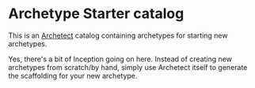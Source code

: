 # Archetype Starter catalog

This is an [Archetect](https://archetect.github.io/) catalog containing
archetypes for starting new archetypes. 

Yes, there's a bit of Inception going on
here. Instead of creating new archetypes from scratch/by hand, simply use
Archetect itself to generate the scaffolding for your new archetype.
